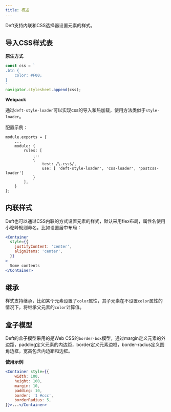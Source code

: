 ```yaml
---
title: 概述
---
```


Deft支持内联和CSS选择器设置元素的样式。

## 导入CSS样式表

**原生方式**
```javascript
const css = `
.btn {
    color: #F00;   
}
`
navigator.stylesheet.append(css);
```

**Webpack**

通过`deft-style-loader`可以实现css的导入和热加载，使用方法类似于`style-loader`。

配置示例：

```
module.exports = {
    ...
    module: {
        rules: [
            ...
            {
                test: /\.css$/,
                use: [ 'deft-style-loader', 'css-loader', 'postcss-loader']
            }
        ],
    }
};
```

## 内联样式

Deft也可以通过CSS内联的方式设置元素的样式，默认采用flex布局，属性名使用小驼峰规则命名。比如设置居中布局：

```jsx
<Container
  style={{
    justifyContent: 'center',
    alignItems: 'center',  
  }}
>
  Some contents
</Container>
```

## 继承

样式支持继承，比如某个元素设置了`color`属性，其子元素在不设置`color`属性的情况下，将继承父元素的`color`计算值。

## 盒子模型

Deft的盒子模型采用的是Web CSS的`border-box`模型，通过margin定义元素的外边距，padding定义元素的内边距，border定义元素边框，border-radius定义圆角边框，宽高包含内边距和边框。

**使用示例**
```jsx
<Container style={{
    width: 100,
    height: 100,
    margin: 10,
    padding: 10,
    border: '1 #ccc',
    borderRadius: 5,
}}>...</Container>
```